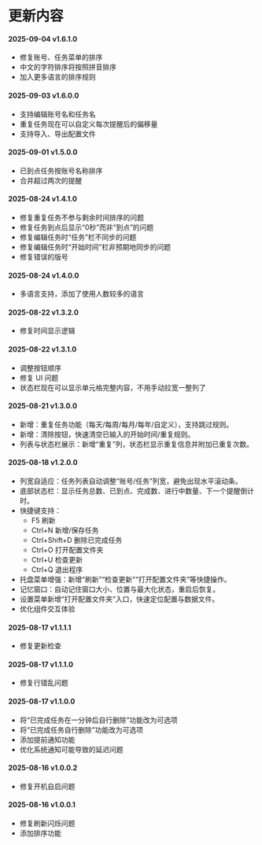 # 更新内容
#### 2025-09-04 v1.6.1.0
- 修复账号、任务菜单的排序
- 中文的字符排序将按照拼音排序
- 加入更多语言的排序规则

#### 2025-09-03 v1.6.0.0
- 支持编辑账号名和任务名
- 重复任务现在可以自定义每次提醒后的偏移量
- 支持导入、导出配置文件

#### 2025-09-01 v1.5.0.0

- 已到点任务按账号名称排序
- 合并超过两次的提醒

#### 2025-08-24 v1.4.1.0

- 修复重复任务不参与剩余时间排序的问题
- 修复任务到点后显示“0秒”而非“到点”的问题
- 修复编辑任务时“任务”栏不同步的问题
- 修复编辑任务时“开始时间”栏非预期地同步的问题
- 修复错误的版号

#### 2025-08-24 v1.4.0.0

- 多语言支持，添加了使用人数较多的语言

#### 2025-08-22 v1.3.2.0

- 修复时间显示逻辑

#### 2025-08-22 v1.3.1.0

- 调整按钮顺序
- 修复 UI 问题
- 状态栏现在可以显示单元格完整内容，不用手动拉宽一整列了

#### 2025-08-21 v1.3.0.0

- 新增：重复任务功能（每天/每周/每月/每年/自定义），支持跳过规则。
- 新增：清除按钮，快速清空已输入的开始时间/重复规则。
- 列表与状态栏展示：新增“重复”列，状态栏显示重复信息并附加已重复次数。

#### 2025-08-18 v1.2.0.0

- 列宽自适应：任务列表自动调整“账号/任务”列宽，避免出现水平滚动条。
- 底部状态栏：显示任务总数、已到点、完成数、进行中数量、下一个提醒倒计时。
- 快捷键支持：
    - F5 刷新
    - Ctrl+N 新增/保存任务
    - Ctrl+Shift+D 删除已完成任务
    - Ctrl+O 打开配置文件夹
    - Ctrl+U 检查更新
    - Ctrl+Q 退出程序
- 托盘菜单增强：新增“刷新”“检查更新”“打开配置文件夹”等快捷操作。
- 记忆窗口：自动记住窗口大小、位置与最大化状态，重启后恢复。
- 设置菜单新增“打开配置文件夹”入口，快速定位配置与数据文件。
- 优化组件交互体验

#### 2025-08-17 v1.1.1.1

- 修复更新检查

#### 2025-08-17 v1.1.1.0

- 修复行错乱问题

#### 2025-08-17 v1.1.0.0

- 将“已完成任务在一分钟后自行删除”功能改为可选项
- 将“已完成任务自行删除”功能改为可选项
- 添加提前通知功能
- 优化系统通知可能导致的延迟问题

#### 2025-08-16 v1.0.0.2

- 修复开机自启问题

#### 2025-08-16 v1.0.0.1

- 修复刷新闪烁问题
- 添加排序功能